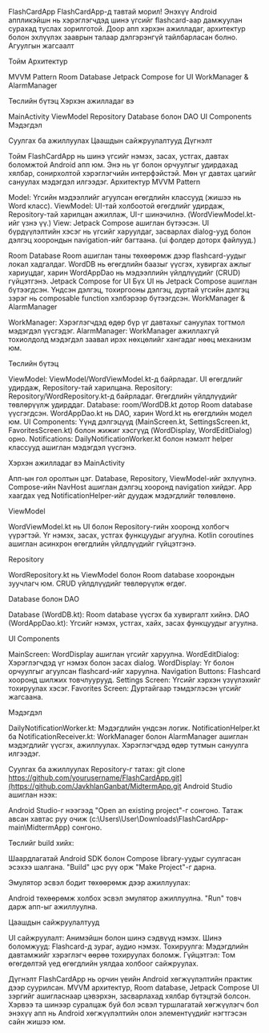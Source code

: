 FlashCardApp
FlashCardApp-д тавтай морил! Энэхүү Android аппликэйшн нь хэрэглэгчдэд шинэ үгсийг flashcard-аар дамжуулан сурахад туслах зорилготой. Доор апп хэрхэн ажилладаг, архитектур болон эхлүүлэх зааврын талаар дэлгэрэнгүй тайлбарласан болно.
Агуулгын жагсаалт

Тойм
Архитектур

MVVM Pattern
Room Database
Jetpack Compose for UI
WorkManager & AlarmManager


Төслийн бүтэц
Хэрхэн ажилладаг вэ

MainActivity
ViewModel
Repository
Database болон DAO
UI Components
Мэдэгдэл


Суулгах ба ажиллуулах
Цаашдын сайжруулалтууд
Дүгнэлт

Тойм
FlashCardApp нь шинэ үгсийг нэмэх, засах, устгах, давтах боломжтой Android апп юм. Энэ нь үг болон орчуулгыг удирдахад хялбар, сонирхолтой хэрэглэгчийн интерфэйстэй. Мөн үг давтах цагийг сануулах мэдэгдэл илгээдэг.
Архитектур
MVVM Pattern

Model: Үгсийн мэдээллийг агуулсан өгөгдлийн классууд (жишээ нь Word класс).
ViewModel: UI-тай холбоотой өгөгдлийг удирдаж, Repository-тай харилцан ажиллаж, UI-г шинэчилнэ. (WordViewModel.kt-ийг үзнэ үү.)
View: Jetpack Compose ашиглан бүтээсэн. UI бүрдүүлэлтийн хэсэг нь үгсийг харуулдаг, засварлах dialog-ууд болон дэлгэц хоорондын navigation-ийг багтаана. (ui фолдер доторх файлууд.)

Room Database
Room ашиглан таны төхөөрөмж дээр flashcard-уудыг локал хадгалдаг.
WordDB нь өгөгдлийн баазыг үүсгэх, хувиргах ажлыг хариуцдаг, харин WordAppDao нь мэдээллийн үйлдлүүдийг (CRUD) гүйцэтгэнэ.
Jetpack Compose for UI
Бүх UI нь Jetpack Compose ашиглан бүтээгдсэн.
Үндсэн дэлгэц, тохиргооны дэлгэц, дуртай үгсийн дэлгэц зэрэг нь composable function хэлбэрээр бүтээгдсэн.
WorkManager & AlarmManager

WorkManager: Хэрэглэгчдэд өдөр бүр үг давтахыг сануулах тогтмол мэдэгдэл үүсгэдэг.
AlarmManager: WorkManager ажиллахгүй тохиолдолд мэдэгдэл заавал ирэх нөхцөлийг хангадаг нөөц механизм юм.

Төслийн бүтэц

ViewModel: ViewModel/WordViewModel.kt-д байрладаг. UI өгөгдлийг удирдаж, Repository-тай харилцана.
Repository: Repository/WordRepository.kt-д байрладаг. Өгөгдлийн үйлдлүүдийг төвлөрүүлж удирддаг.
Database: room/WordDB.kt дотор Room database үүсгэгдсэн. WordAppDao.kt нь DAO, харин Word.kt нь өгөгдлийн модел юм.
UI Components: Үүнд дэлгэцүүд (MainScreen.kt, SettingsScreen.kt, FavoritesScreen.kt) болон жижиг хэсгүүд (WordDisplay, WordEditDialog) орно.
Notifications: DailyNotificationWorker.kt болон нэмэлт helper классууд ашиглан мэдэгдэл үүсгэнэ.

Хэрхэн ажилладаг вэ
MainActivity

Апп-ын гол оролтын цэг.
Database, Repository, ViewModel-ийг эхлүүлнэ.
Compose-ийн NavHost ашиглан дэлгэц хооронд navigation хийдэг.
App хаагдах үед NotificationHelper-ийг дуудаж мэдэгдлийг төлөвлөнө.

ViewModel

WordViewModel.kt нь UI болон Repository-гийн хооронд холбогч үүрэгтэй.
Үг нэмэх, засах, устгах функцуудыг агуулна.
Kotlin coroutines ашиглан асинхрон өгөгдлийн үйлдлүүдийг гүйцэтгэнэ.

Repository

WordRepository.kt нь ViewModel болон Room database хоорондын зуучлагч юм.
CRUD үйлдлүүдийг төвлөрүүлж өгдөг.

Database болон DAO

Database (WordDB.kt): Room database үүсгэх ба хувиргалт хийнэ.
DAO (WordAppDao.kt): Үгсийг нэмэх, устгах, хайх, засах функцуудыг агуулна.

UI Components

MainScreen: WordDisplay ашиглан үгсийг харуулна.
WordEditDialog: Хэрэглэгчдэд үг нэмэх болон засах dialog.
WordDisplay: Үг болон орчуулгыг агуулсан flashcard-ийг харуулна.
Navigation Buttons: Flashcard хооронд шилжих товчлуурууд.
Settings Screen: Үгсийг хэрхэн үзүүлэхийг тохируулах хэсэг.
Favorites Screen: Дуртайгаар тэмдэглэсэн үгсийг жагсаана.

Мэдэгдэл

DailyNotificationWorker.kt: Мэдэгдлийн үндсэн логик.
NotificationHelper.kt ба NotificationReceiver.kt: WorkManager болон AlarmManager ашиглан мэдэгдлийг үүсгэх, ажиллуулах.
Хэрэглэгчдэд өдөр тутмын сануулга илгээдэг.

Суулгах ба ажиллуулах
Repository-г татах:
git clone https://github.com/yourusername/FlashCardApp.git](https://github.com/JavkhlanGanbat/MidtermApp.git
Android Studio ашиглан нээх:

Android Studio-г нээгээд "Open an existing project"-г сонгоно.
Татаж авсан хавтас руу очиж (c:\Users\User\Downloads\FlashCardApp-main\MidtermApp) сонгоно.

Төслийг build хийх:

Шаардлагатай Android SDK болон Compose library-уудыг суулгасан эсэхээ шалгана.
"Build" цэс рүү орж "Make Project"-г дарна.

Эмулятор эсвэл бодит төхөөрөмж дээр ажиллуулах:

Android төхөөрөмж холбох эсвэл эмулятор ажиллуулна.
"Run" товч дарж апп-ыг ажиллуулна.

Цаашдын сайжруулалтууд

UI сайжруулалт: Анимэйшн болон шинэ сэдвүүд нэмэх.
Шинэ боломжууд: Flashcard-д зураг, аудио нэмэх.
Тохируулга: Мэдэгдлийн давтамжийг хэрэглэгч өөрөө тохируулах боломж.
Гүйцэтгэл: Том өгөгдөлтэй үед өгөгдлийн уялдаа холбоог сайжруулах.

Дүгнэлт
FlashCardApp нь орчин үеийн Android хөгжүүлэлтийн практик дээр суурилсан. MVVM архитектур, Room database, Jetpack Compose UI зэргийг ашигласнаар цэвэрхэн, засварлахад хялбар бүтэцтэй болсон. Хэрвээ та шинээр суралцаж буй бол эсвэл туршлагатай хөгжүүлэгч бол энэхүү апп нь Android хөгжүүлэлтийн олон элементүүдийг нэгтгэсэн сайн жишээ юм.
